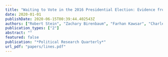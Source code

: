 ```yaml
---
title: "Waiting to Vote in the 2016 Presidential Election: Evidence from a Multi-county Study"
date: 2020-01-01
publishDate: 2020-06-15T00:39:44.402543Z
authors: ["Robert Stein", "Zachary Birenbaum", "Farhan Kawsar", "Charles Stewart III", "Gayle Alberda", "R. Michael Alvarez", "Emily Beaulieu", "Nathaniel A. Birkhead", "Frederick Boehmke", "Joshua Boston", "Barry C. Burden", "Francisco Cantu", "Rachael Cobb", "David Darmofal", " Thomas C. Ellington", "Charles J. Finocchiaro", "Michael Gilbert", "Victor Haynes", "Brian Janssen", "David Kimball", "Charles Kromkowski", "Elena Llaudet", "Christopher Mann", "Ken Mayer", "Matthew R. Miles", "David Miller", "Lindsay Nielson", "Yu Ouyang", "Costas Panagopoulos", "Andrew Reeves", "Min Hee Seo", "Corwin Smidt", "Rachel VanSickle-Ward", "Abby Wood", "Julie Wronski"]
publication_types: ["2"]
abstract: ""
featured: false
publication: "*Political Research Quarterly*"
url_pdf: "papers/lines.pdf"
---
```


